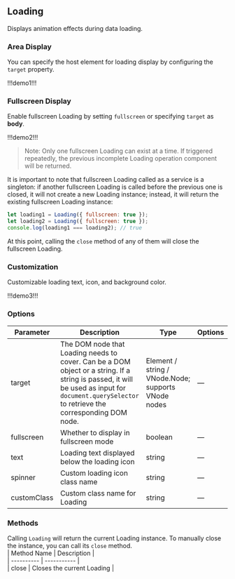 ## Loading  

Displays animation effects during data loading.  

### Area Display  

You can specify the host element for loading display by configuring the `target` property.  

!!!demo1!!!  

### Fullscreen Display  

Enable fullscreen Loading by setting `fullscreen` or specifying `target` as **body**.  

!!!demo2!!!  

> Note: Only one fullscreen Loading can exist at a time. If triggered repeatedly, the previous incomplete Loading operation component will be returned.  

It is important to note that fullscreen Loading called as a service is a singleton: if another fullscreen Loading is called before the previous one is closed, it will not create a new Loading instance; instead, it will return the existing fullscreen Loading instance:  

```js  
let loading1 = Loading({ fullscreen: true });  
let loading2 = Loading({ fullscreen: true });  
console.log(loading1 === loading2); // true  
```  

At this point, calling the `close` method of any of them will close the fullscreen Loading.  

### Customization  

Customizable loading text, icon, and background color.  

!!!demo3!!!  

### Options  

| Parameter     | Description                                                                                                                                       | Type                                               | Options | Default       |  
| ------------- | ------------------------------------------------------------------------------------------------------------------------------------------ | -------------------------------------------------- | ------- | ------------- |  
| target        | The DOM node that Loading needs to cover. Can be a DOM object or a string. If a string is passed, it will be used as input for `document.querySelector` to retrieve the corresponding DOM node. | Element / string / VNode.Node; supports VNode nodes | —       | document.body |  
| fullscreen    | Whether to display in fullscreen mode                                                                                                   | boolean                                            | —       | true          |  
| text          | Loading text displayed below the loading icon                                                                                              | string                                             | —       | —             |  
| spinner       | Custom loading icon class name                                                                                                               | string                                             | —       | —             |  
| customClass   | Custom class name for Loading                                                                                                              | string                                             | —       | —             |  

### Methods  

Calling `Loading` will return the current Loading instance. To manually close the instance, you can call its `close` method.  
| Method Name | Description |  
| ---------- | ----------- |  
| close      | Closes the current Loading |